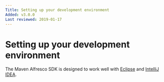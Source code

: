 ```yaml
---
Title: Setting up your development environment
Added: v3.0.0
Last reviewed: 2019-01-17
---
```

# Setting up your development environment

The Maven Alfresco SDK is designed to work well with [Eclipse](https://www.eclipse.org/) and [IntelliJ IDEA](https://www.jetbrains.com/idea/).
